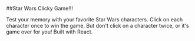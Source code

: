 ##Star Wars Clicky Game!!!


Test your memory with your favorite Star Wars characters.
Click on each character once to win the game. But don't click on a character twice, or it's game over for you!
Built with React.
